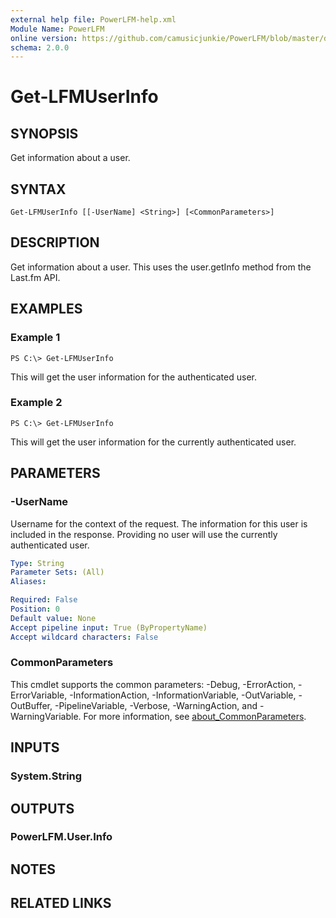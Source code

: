 ```yaml
---
external help file: PowerLFM-help.xml
Module Name: PowerLFM
online version: https://github.com/camusicjunkie/PowerLFM/blob/master/docs/Get-LFMUserInfo.md
schema: 2.0.0
---
```


# Get-LFMUserInfo

## SYNOPSIS
Get information about a user.

## SYNTAX

```
Get-LFMUserInfo [[-UserName] <String>] [<CommonParameters>]
```

## DESCRIPTION
Get information about a user.
This uses the user.getInfo method from the Last.fm API.

## EXAMPLES

### Example 1
```
PS C:\> Get-LFMUserInfo
```

This will get the user information for the authenticated user.

### Example 2
```
PS C:\> Get-LFMUserInfo
```

This will get the user information for the currently authenticated user.

## PARAMETERS

### -UserName
Username for the context of the request.
The information for this user is included in the response.
Providing no user will use the currently authenticated user.

```yaml
Type: String
Parameter Sets: (All)
Aliases:

Required: False
Position: 0
Default value: None
Accept pipeline input: True (ByPropertyName)
Accept wildcard characters: False
```

### CommonParameters
This cmdlet supports the common parameters: -Debug, -ErrorAction, -ErrorVariable, -InformationAction, -InformationVariable, -OutVariable, -OutBuffer, -PipelineVariable, -Verbose, -WarningAction, and -WarningVariable. For more information, see [about_CommonParameters](http://go.microsoft.com/fwlink/?LinkID=113216).

## INPUTS

### System.String
## OUTPUTS

### PowerLFM.User.Info
## NOTES

## RELATED LINKS
